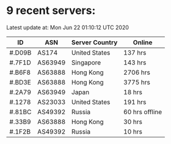 # 9 recent servers:

Latest update at: Mon Jun 22 01:10:12 UTC 2020

| ID | ASN | Server Country | Online |
| -- | --- | -------------- | ------ |
| #.D09B | AS174 | United States | 137 hrs |
| #.7F1D | AS63949 | Singapore | 143 hrs |
| #.B6F8 | AS63888 | Hong Kong | 2706 hrs |
| #.BD3E | AS63888 | Hong Kong | 3775 hrs |
| #.2A79 | AS63949 | Japan | 18 hrs |
| #.1278 | AS23033 | United States | 191 hrs |
| #.81BC | AS49392 | Russia | 60 hrs offline |
| #.33B9 | AS63888 | Hong Kong | 30 hrs |
| #.1F2B | AS49392 | Russia | 10 hrs |

